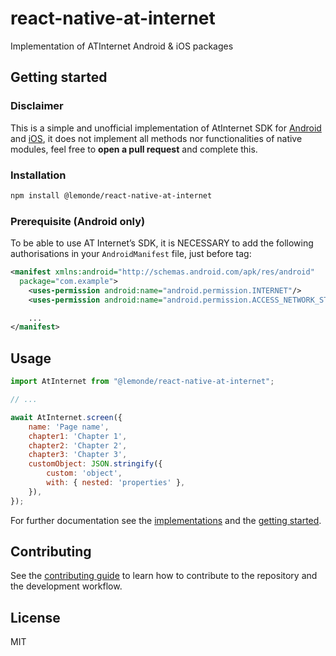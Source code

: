 # react-native-at-internet

Implementation of ATInternet Android & iOS packages

## Getting started

### Disclaimer

This is a simple and unofficial implementation of AtInternet SDK for [Android][1] and [iOS][2],
it does not implement all methods nor functionalities of native modules,
feel free to **open a pull request** and complete this.

### Installation

```sh
npm install @lemonde/react-native-at-internet
```

### Prerequisite (Android only)

To be able to use AT Internet’s SDK, it is NECESSARY to add the following authorisations in your `AndroidManifest` file, just before <application> tag:

```xml
<manifest xmlns:android="http://schemas.android.com/apk/res/android"
  package="com.example">
    <uses-permission android:name="android.permission.INTERNET"/>
    <uses-permission android:name="android.permission.ACCESS_NETWORK_STATE"/>

    ...
</manifest>
```

## Usage

```js
import AtInternet from "@lemonde/react-native-at-internet";

// ...

await AtInternet.screen({
    name: 'Page name',
    chapter1: 'Chapter 1',
    chapter2: 'Chapter 2',
    chapter3: 'Chapter 3',
    customObject: JSON.stringify({
        custom: 'object',
        with: { nested: 'properties' },
    }),
});
```

For further documentation see the [implementations](docs/IMPLEMENTATIONS.md) and the [getting started](docs/GETTING-STARTED.md).

## Contributing

See the [contributing guide](CONTRIBUTING.md) to learn how to contribute to the repository and the development workflow.

## License

MIT

[1]: https://developers.atinternet-solutions.com/android-en/getting-started-android-en/operating-principle-android-en/
[2]: https://developers.atinternet-solutions.com/apple-universal-en/getting-started-apple-universal-en/operating-principle-apple-universal-en/
